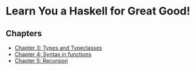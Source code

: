 # Learn You a Haskell for Great Good!

## Chapters

* [Chapter 3: Types and Typeclasses](./chapter-3-types-and-typeclasses.md)
* [Chapter 4: Syntax in functions](./chapter-4-syntax-in-functions.md)
* [Chapter 5: Recursion](./chapter-5-recursion.md)
